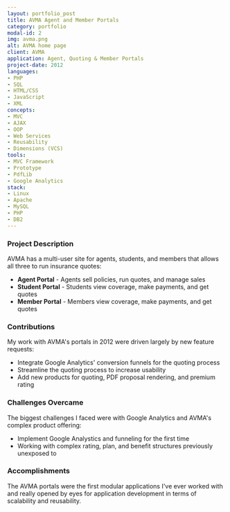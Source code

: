 ```yaml
---
layout: portfolio_post
title: AVMA Agent and Member Portals
category: portfolio
modal-id: 2
img: avma.png
alt: AVMA home page
client: AVMA
application: Agent, Quoting & Member Portals
project-date: 2012
languages:
- PHP
- SQL
- HTML/CSS
- JavaScript
- XML
concepts:
- MVC
- AJAX
- OOP
- Web Services
- Reusability
- Dimensions (VCS)
tools:
- MVC Framework
- Prototype
- PdfLib
- Google Analytics
stack:
- Linux
- Apache
- MySQL
- PHP
- DB2
---
```


### Project Description

AVMA has a multi-user site for agents, students, and members that allows all three to run insurance quotes:

- **Agent Portal** - Agents sell policies, run quotes, and manage sales
- **Student Portal** - Students view coverage, make payments, and get quotes
- **Member Portal** - Members view coverage, make payments, and get quotes

### Contributions

My work with AVMA's portals in 2012 were driven largely by new feature requests:

- Integrate Google Analytics' conversion funnels for the quoting process
- Streamline the quoting process to increase usability
- Add new products for quoting, PDF proposal rendering, and premium rating

### Challenges Overcame

The biggest challenges I faced were with Google Analytics and AVMA's complex product offering:

- Implement Google Analystics and funneling for the first time
- Working with complex rating, plan, and benefit structures previously unexposed to

### Accomplishments

The AVMA portals were the first modular applications I've ever worked with and really opened by eyes for application development in terms of scalability and reusability.
